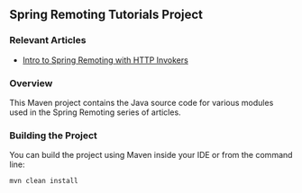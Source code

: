 ## Spring Remoting Tutorials Project

### Relevant Articles
- [Intro to Spring Remoting with HTTP Invokers](http://www.baeldung.com/spring-remoting-http-invoker)

### Overview
This Maven project contains the Java source code for various modules used in the Spring Remoting series of articles.

### Building the Project
You can build the project using Maven inside your IDE or from the command line:
```
mvn clean install
```
